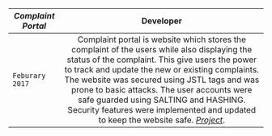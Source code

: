 | _*Complaint Portal*_ | Developer |
| ------------- |:-------------:| 
| `Feburary 2017` | Complaint portal is website which stores the complaint of the users while also displaying the status of the complaint. This give users the power to track and update the new or existing complaints. The website was secured using JSTL tags and was prone to basic attacks. The user accounts were safe guarded using SALTING and HASHING. Security features were implemented and updated to keep the website safe. [_*Project*_](https://github.com/kaush4l/Complaint-portal). |

